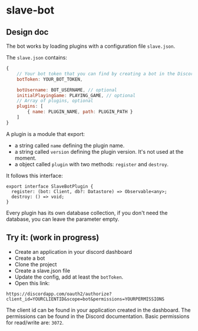 # slave-bot

## Design doc

The bot works by loading plugins with a configuration file `slave.json`.

The `slave.json` contains:

```js
{
    // Your bot token that you can find by creating a bot in the Discord dashboard
    botToken: YOUR_BOT_TOKEN,

    botUsername: BOT_USERNAME, // optional
    initialPlayingGame: PLAYING_GAME, // optional
    // Array of plugins, optional
    plugins: [
        { name: PLUGIN_NAME, path: PLUGIN_PATH }
    ]
}
```

A plugin is a module that export:

* a string called `name` defining the plugin name.
* a string called `version` defining the plugin version. It's not used at the moment.
* a object called `plugin` with two methods: `register` and `destroy`.

It follows this interface:
```
export interface SlaveBotPlugin {
  register: (bot: Client, db?: Datastore) => Observable<any>;
  destroy: () => void;
}
```

Every plugin has its own database collection, if you don't need the database, you can leave the parameter empty.


## Try it: (work in progress)

* Create an application in your discord dashboard
* Create a bot
* Clone the project
* Create a slave.json file
* Update the config, add at least the `botToken`.
* Open this link:

`https://discordapp.com/oauth2/authorize?client_id=YOURCLIENTID&scope=bot&permissions=YOURPERMISSIONS`

The client id can be found in your application created in the dashboard.
The permissions can be found in the Discord documentation. Basic permissions for read/write are: `3072`.


